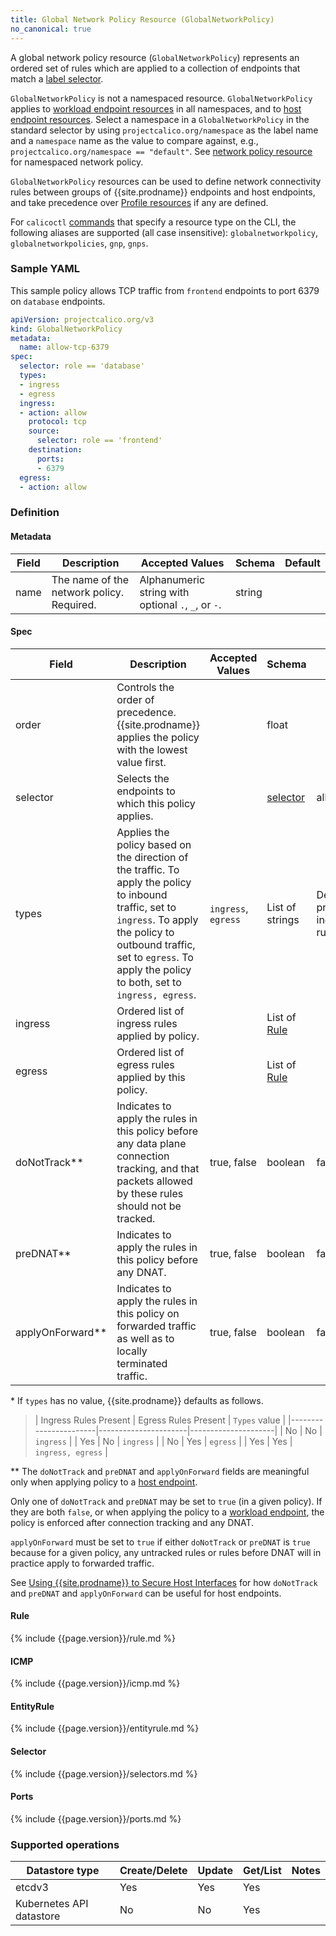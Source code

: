 ```yaml
---
title: Global Network Policy Resource (GlobalNetworkPolicy)
no_canonical: true
---
```


A global network policy resource (`GlobalNetworkPolicy`) represents an ordered set of rules which are applied
to a collection of endpoints that match a [label selector](#selector).

`GlobalNetworkPolicy` is not a namespaced resource. `GlobalNetworkPolicy` applies to [workload endpoint resources]({{site.baseurl}}/{{page.version}}/reference/calicoctl/resources/workloadendpoint) in all namespaces, and to [host endpoint resources]({{site.baseurl}}/{{page.version}}/reference/calicoctl/resources/hostendpoint).
Select a namespace in a `GlobalNetworkPolicy` in the standard selector by using
`projectcalico.org/namespace` as the label name and a `namespace` name as the
value to compare against, e.g., `projectcalico.org/namespace == "default"`.
See [network policy resource]({{site.baseurl}}/{{page.version}}/reference/calicoctl/resources/networkpolicy) for namespaced network policy.

`GlobalNetworkPolicy` resources can be used to define network connectivity rules between groups of {{site.prodname}} endpoints and host endpoints, and
take precedence over [Profile resources]({{site.baseurl}}/{{page.version}}/reference/calicoctl/resources/profile) if any are defined.

For `calicoctl` [commands]({{site.baseurl}}/{{page.version}}/reference/calicoctl/commands/) that specify a resource type on the CLI, the following
aliases are supported (all case insensitive): `globalnetworkpolicy`, `globalnetworkpolicies`, `gnp`, `gnps`.

### Sample YAML

This sample policy allows TCP traffic from `frontend` endpoints to port 6379 on
`database` endpoints.

```yaml
apiVersion: projectcalico.org/v3
kind: GlobalNetworkPolicy
metadata:
  name: allow-tcp-6379
spec:
  selector: role == 'database'
  types:
  - ingress
  - egress
  ingress:
  - action: allow
    protocol: tcp
    source:
      selector: role == 'frontend'
    destination:
      ports:
      - 6379
  egress:
  - action: allow
```

### Definition

#### Metadata

| Field | Description  | Accepted Values   | Schema | Default |
|-------|--------------|-------------------|--------|---------|
| name | The name of the network policy. Required. | Alphanumeric string with optional `.`, `_`, or `-`. | string |         |

#### Spec

| Field          | Description                                                                                                                                           | Accepted Values | Schema                | Default |
|----------------|-------------------------------------------------------------------------------------------------------------------------------------------------------|-----------------|-----------------------|---------|
| order          | Controls the order of precedence. {{site.prodname}} applies the policy with the lowest value first.                                                              |                 | float                 |         |
| selector       | Selects the endpoints to which this policy applies.                                                                                                   |                 | [selector](#selector) | all()   |
| types          | Applies the policy based on the direction of the traffic. To apply the policy to inbound traffic, set to `ingress`. To apply the policy to outbound traffic, set to `egress`. To apply the policy to both, set to `ingress, egress`. | `ingress`, `egress` | List of strings | Depends on presence of ingress/egress rules\* |
| ingress        | Ordered list of ingress rules applied by policy.                                                                                                      |                 | List of [Rule](#rule) |         |
| egress         | Ordered list of egress rules applied by this policy.                                                                                                  |                 | List of [Rule](#rule) |         |
| doNotTrack\*\* | Indicates to apply the rules in this policy before any data plane connection tracking, and that packets allowed by these rules should not be tracked. | true, false     | boolean               | false   |
| preDNAT\*\*    | Indicates to apply the rules in this policy before any DNAT.                                                                                          | true, false     | boolean               | false   |
| applyOnForward\*\*  | Indicates to apply the rules in this policy on forwarded traffic as well as to locally terminated traffic.                                                                                          | true, false     | boolean               | false   |

\* If `types` has no value, {{site.prodname}} defaults as follows.

>| Ingress Rules Present | Egress Rules Present | `Types` value       |
 |-----------------------|----------------------|---------------------|
 | No                    | No                   | `ingress`           |
 | Yes                   | No                   | `ingress`           |
 | No                    | Yes                  | `egress`            |
 | Yes                   | Yes                  | `ingress, egress`   |

\*\* The `doNotTrack` and `preDNAT` and `applyOnForward` fields are meaningful 
only when applying policy to a [host endpoint]({{site.baseurl}}/{{page.version}}/reference/calicoctl/resources/hostendpoint).

Only one of `doNotTrack` and `preDNAT` may be set to `true` (in a given policy). If they are both `false`, or when applying the policy to a
[workload endpoint]({{site.baseurl}}/{{page.version}}/reference/calicoctl/resources/workloadendpoint),
the policy is enforced after connection tracking and any DNAT.

`applyOnForward` must be set to `true` if either `doNotTrack` or `preDNAT` is 
`true` because for a given policy, any untracked rules or rules before DNAT will
 in practice apply to forwarded traffic.

See [Using {{site.prodname}} to Secure Host Interfaces]({{site.baseurl}}/{{page.version}}/getting-started/bare-metal/bare-metal)
for how `doNotTrack` and `preDNAT` and `applyOnForward` can be useful for host endpoints.

#### Rule

{% include {{page.version}}/rule.md %}

#### ICMP

{% include {{page.version}}/icmp.md %}

#### EntityRule

{% include {{page.version}}/entityrule.md %}

#### Selector

{% include {{page.version}}/selectors.md %}

#### Ports

{% include {{page.version}}/ports.md %}


### Supported operations

| Datastore type           | Create/Delete | Update | Get/List | Notes
|--------------------------|---------------|--------|----------|------
| etcdv3                   | Yes           | Yes    | Yes      |
| Kubernetes API datastore | No            | No     | Yes      |
